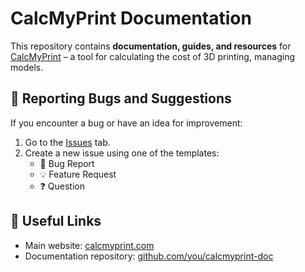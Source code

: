 # CalcMyPrint Documentation

This repository contains **documentation, guides, and resources** for [CalcMyPrint](https://calcmyprint.com) – a tool for calculating the cost of 3D printing, managing models.

## 🐞 Reporting Bugs and Suggestions
If you encounter a bug or have an idea for improvement:
1. Go to the [Issues](../../issues) tab.
2. Create a new issue using one of the templates:
    - 🐞 Bug Report
    - 💡 Feature Request
    - ❓ Question

## 🔗 Useful Links
- Main website: [calcmyprint.com](https://calcmyprint.com)
- Documentation repository: [github.com/you/calcmyprint-doc](https://github.com/you/calcmyprint-doc)  
